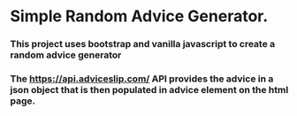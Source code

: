 # Simple Random Advice Generator.

### This project uses bootstrap and vanilla javascript to create a random advice generator

### The https://api.adviceslip.com/ API provides the advice in a json object that is then populated in advice element on the html page.
